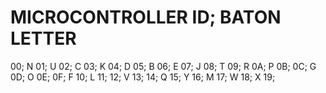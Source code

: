 # MICROCONTROLLER ID; BATON LETTER
00; N
01; U
02; C
03; K
04; D
05; B
06; E
07; J
08; T
09; R
0A; P
0B;
0C; G
0D; O
0E;
0F; F
10; L
11;
12; V
13;
14; Q
15; Y
16; M
17; W
18; X
19;

